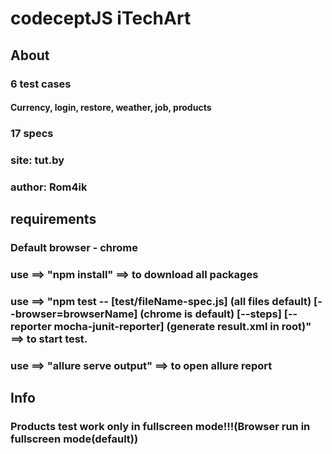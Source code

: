 # codeceptJS iTechArt 
## About
### 6 test cases
#### Currency, login, restore, weather, job, products
### 17 specs
### site: tut.by
### author: Rom4ik
## requirements
### Default browser - chrome
### use ==> "npm install" ==> to download all packages
### use ==> "npm test -- [test/fileName-spec.js] (all files default) [--browser=browserName]  (chrome is default) [--steps] [--reporter mocha-junit-reporter] (generate result.xml in root)" ==> to start test.
### use ==> "allure serve output" ==> to open allure report
## Info
### Products test work only in fullscreen mode!!!(Browser run in fullscreen mode(default))
